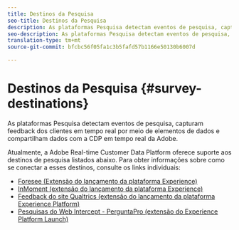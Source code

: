 ```yaml
---
title: Destinos da Pesquisa
seo-title: Destinos da Pesquisa
description: As plataformas Pesquisa detectam eventos de pesquisa, capturam feedback dos clientes em tempo real por meio de elementos de dados e compartilham dados com a CDP em tempo real da Adobe.
seo-description: As plataformas Pesquisa detectam eventos de pesquisa, capturam feedback dos clientes em tempo real por meio de elementos de dados e compartilham dados com a CDP em tempo real da Adobe.
translation-type: tm+mt
source-git-commit: bfcbc56f05fa1c3b5fafd57b1166e50130b6007d

---
```



# Destinos da Pesquisa {#survey-destinations}

As plataformas Pesquisa detectam eventos de pesquisa, capturam feedback dos clientes em tempo real por meio de elementos de dados e compartilham dados com a CDP em tempo real da Adobe.

Atualmente, a Adobe Real-time Customer Data Platform oferece suporte aos destinos de pesquisa listados abaixo. Para obter informações sobre como se conectar a esses destinos, consulte os links individuais:

* [Foresee (Extensão do lançamento da plataforma Experience)](/help/rtcdp/destinations/foresee-extension.md)
* [InMoment (extensão do lançamento da plataforma Experience)](/help/rtcdp/destinations/inmoment-extension.md)
* [Feedback do site Qualtrics (extensão do lançamento da plataforma Experience Platform)](qualtrics-extension.md)
* [Pesquisas do Web Intercept - PerguntaPro (extensão do Experience Platform Launch)](/help/rtcdp/destinations/web-intercept-surveys-extension.md)